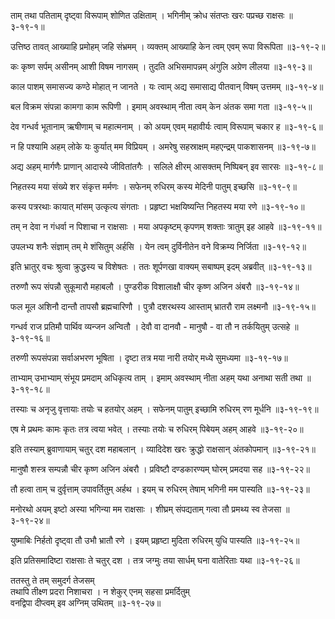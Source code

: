 ताम् तथा पतिताम् दृष्ट्वा विरूपाम् शोणित उक्षिताम् ।
भगिनीम् क्रोध संतप्तः खरः पप्रच्छ राक्षसः ॥३-१९-१॥

उत्तिष्ठ तावत् आख्याहि प्रमोहम् जहि संभ्रमम् ।
व्यक्तम् आख्याहि केन त्वम् एवम् रूपा विरूपिता ॥३-१९-२॥

कः कृष्ण सर्पम् असीनम् आशी विषम नागसम् ।
तुदति अभिसमापन्नम् अंगुलि अग्रेण लीलया ॥३-१९-३॥

काल पाशम् समासज्य कण्ठे मोहात् न जानते ।
यः त्वाम् अद्य समासाद्य पीतवान् विषम् उत्तमम् ॥३-१९-४॥

बल विक्रम संपन्ना कामगा काम रूपिणी ।
इमाम् अवस्थाम् नीता त्वम् केन अंतक समा गता ॥३-१९-५॥

देव गन्धर्व भूतानाम् ऋषीणाम् च महात्मनाम् ।
को अयम् एवम् महावीर्यः त्वाम् विरूपाम् चकार ह ॥३-१९-६॥

न हि पश्यामि अहम् लोके यः कुर्यात् मम विप्रियम् ।
अमरेषु सहस्राक्षम् महएन्द्रम् पाकशासनम् ॥३-१९-७॥

अद्य अहम् मार्गणैः प्राणान् आदास्ये जीवितांतगैः ।
सलिले क्षीरम् आसक्तम् निष्पिबन् इव सारसः ॥३-१९-८॥

निहतस्य मया संख्ये शर संकृत्त मर्मणः ।
सफेनम् रुधिरम् कस्य मेदिनी पातुम् इच्छसि ॥३-१९-९॥

कस्य पत्ररथाः कायात् मांसम् उत्कृत्य संगताः ।
प्रहृष्टा भक्षयिष्यन्ति निहतस्य मया रणे ॥३-१९-१०॥

तम् न देवा न गंधर्वा न पिशाचा न राक्षसाः ।
मया अपकृष्टम् कृपणम् शक्ताः त्रातुम् इह आहवे ॥३-१९-११॥

उपलभ्य शनैः संज्ञाम् तम् मे शंसितुम् अर्हसि ।
येन त्वम् दुर्विनीतेन वने विक्रम्य निर्जिता ॥३-१९-१२॥

इति भ्रातुर् वचः श्रुत्वा क्रुद्धस्य च विशेषतः ।
ततः शूर्पणखा वाक्यम् सबाष्पम् इदम् अब्रवीत् ॥३-१९-१३॥

तरुणौ रूप संपन्नौ सुकूमारौ महाबलौ ।
पुण्डरीक विशालाक्षौ चीर कृष्ण अजिन अंबरौ ॥३-१९-१४॥

फल मूल अशिनौ दान्तौ तापसौ ब्रह्मचारिणौ ।
पुत्रौ दशरथस्य आस्ताम् भ्रातरौ राम लक्ष्मनौ ॥३-१९-१५॥

गन्धर्व राज प्रतिमौ पार्थिव व्यन्जन अन्वितौ ।
देवौ वा दानवौ - मानुषौ - वा तौ न तर्कयितुम् उत्सहे ॥३-१९-१६॥

तरुणी रूपसंपन्ना सर्वाअभरण भूषिता ।
दृष्टा तत्र मया नारी तयोर् मध्ये सुमध्यमा ॥३-१९-१७॥

ताभ्याम् उभाभ्याम् संभूय प्रमदाम् अधिकृत्य ताम् ।
इमाम् अवस्थाम् नीता अहम् यथा अनाथा सती तथा ॥३-१९-१८॥

तस्याः च अनृजु वृत्तायाः तयोः च हतयोर् अहम् ।
सफेनम् पातुम् इच्छामि रुधिरम् रण मूर्धनि ॥३-१९-१९॥

एष मे प्रथमः कामः कृतः तत्र त्वया भवेत् ।
तस्याः तयोः च रुधिरम् पिबेयम् अहम् आहवे ॥३-१९-२०॥

इति तस्याम् ब्रुवाणायाम् चतुर् दश महाबलान् ।
व्यादिदेश खरः क्रुद्धो राक्षसान् अंतकोपमान् ॥३-१९-२१॥

मानुषौ शस्त्र सम्पन्नौ चीर कृष्ण अजिन अंबरौ ।
प्रविष्टौ दण्डकारण्यम् घोरम् प्रमदया सह ॥३-१९-२२॥

तौ हत्वा ताम् च दुर्वृत्ताम् उपावर्तितुम् अर्हथ ।
इयम् च रुधिरम् तेषाम् भगिनी मम पास्यति ॥३-१९-२३॥

मनोरथो अयम् इष्टो अस्या भगिन्या मम राक्षसाः ।
शीघ्रम् संपद्यताम् गत्वा तौ प्रमथ्य स्व तेजसा ॥३-१९-२४॥

युष्माबिः निर्हतो दृष्ट्वा तौ उभौ भ्रातौ रणे ।
इयम् प्रहृष्टा मुदिता रुधिरम् युधि पास्यति ॥३-१९-२५॥

इति प्रतिसमादिष्टा राक्षसाः ते चतुर् दश ।
तत्र जग्मुः तया सार्धम् घना वातेरिताः यथा ॥३-१९-२६॥

ततस्तु ते तम् समुदर्ग तेजसम्<BR>तथापि तीक्ष्ण प्रदरा निशाचरा ।
न शेकुर् एनम् सहसा प्रमर्दितुम्<BR>वनद्विपा दीप्त्वम् इव अग्निम् उथितम् ॥३-१९-२७॥

